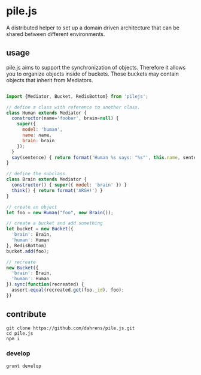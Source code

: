 # pile.js

A distributed helper to set up a domain driven architecture
that can be shared between different environments.

## usage

pile.js aims to support the synchronization of objects.
Therefore it allows you to organize objects inside of buckets.
Those buckets may contain objects that inherit from Mediators.

```javascript

import {Mediator, Bucket, RedisBottom} from 'pilejs';

// define a class with reference to another class.
class Human extends Mediator {
  constructor(name='foobar', brain=null) {
    super({
      model: 'human',
      name: name,
      brain: brain
    });
  }
  say(sentence) { return format('Human %s says: "%s"', this.name, sentence); }
}

// define the subclass
class Brain extends Mediator {
  constructor() { super({ model: 'brain' }) }
  think() { return format('ARGH!') }
}

// create an object
let foo = new Human("foo", new Brain());

// create a bucket and add something
let bucket = new Bucket({
  'brain': Brain,
  'human': Human
}, RedisBottom)
bucket.add(foo);

// recreate
new Bucket({
  'brain': Brain,
  'human': Human
}).sync(function(recreated) {
  assert.equal(recreated.get(foo._id), foo);
})

```

## contribute

```
git clone https://github.com/dahrens/pile.js.git
cd pile.js
npm i
```

### develop

```
grunt develop
```
